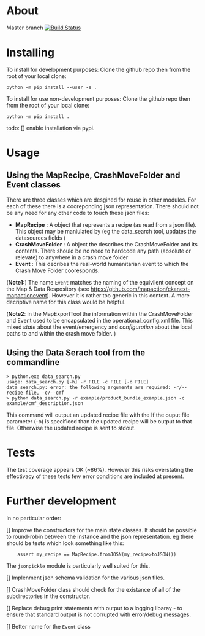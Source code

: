 About
=====

Master branch [![Build Status](https://travis-ci.org/mapaction/mapactionpy_controller.svg?branch=master)](https://travis-ci.org/mapaction/mapactionpy_controller)

Installing
==========
To install for development purposes:
Clone the github repo then from the root of your local clone:
```
python -m pip install --user -e .
```

To install for use non-development purposes:
Clone the github repo then from the root of your local clone:
```
python -m pip install .
```

todo:
[] enable installation via pypi.


Usage
=====
Using the MapRecipe, CrashMoveFolder and Event classes
----
There are three classes which are desgined for reuse in other modules. For each of these there is a cooreponding json representation. There should not be any need for any other code to touch these json files:

* **MapRecipe** : A object that represents a recipe (as read from a json file).  
This object may be maniulated by 
(eg the data_search tool, updates the datasources fields )
* **CrashMoveFolder** : A object the describes the CrashMoveFolder and its contents. There should be no need to hardcode any path (absolute or relevate) to anywhere in a crash move folder
* **Event** : This decribes the real-world humanitarian event to which the Crash Move Folder cooresponds.

(**Note1:**) The name `Event` matches the naming of the equivilent concept on the Map & Data Respository (see https://github.com/mapaction/ckanext-mapactionevent). However it is rather too generic in this context. A more decriptive name for this class would be helpful.

(**Note2**: in the MapExportTool the information within the CrashMoveFolder and Event used to be encapsulated in the operational_config.xml file. This mixed _state_ about the event/emergency and _configuration_ about the local paths to and within the crash move folder.  )


Using the Data Serach tool from the commandline
----
```
> python.exe data_search.py
usage: data_search.py [-h] -r FILE -c FILE [-o FILE]
data_search.py: error: the following arguments are required: -r/--recipe-file, -c/--cmf
> python data_search.py -r example/product_bundle_example.json -c example/cmf_description.json
```
This command will output an updated recipe file with the 
If the ouput file parameter (-o) is specificed than the updated recipe will be output to that file. Otherwise the updated recipe is sent to stdout.

Tests
=====
The test coverage appears OK (~86%). However this risks overstating the effectivacy of these tests few error conditions are included at present.


Further development
===================
In no particular order:

 [] Improve the constructors for the main state classes. It should be possible to round-robin between the instance and the json representation. eg there should be tests which look something like this:
```
    assert my_recipe == MapRecipe.fromJOSN(my_recipe>toJSON())
```   
The `jsonpickle` module is particularly well suited for this.

 [] Implenment json schema validation for the various json files.

 [] CrashMoveFolder class should check for the existance of all of the subdirectories in the constructor.

 [] Replace debug print statements with output to a logging libaray - to ensure that standard output is not corrupted with error/debug messages.

 [] Better name for the `Event` class
